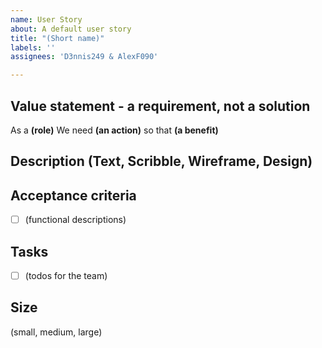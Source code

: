 ```yaml
---
name: User Story
about: A default user story
title: "(Short name)"
labels: ''
assignees: 'D3nnis249 & AlexF090'

---
```


## Value statement - a requirement, not a solution
As a **(role)** 
We need **(an action)** 
so that **(a benefit)** 

## Description (Text, Scribble, Wireframe, Design)

## Acceptance criteria
- [ ] (functional descriptions)

## Tasks
- [ ] (todos for the team)

## Size
(small, medium, large)
